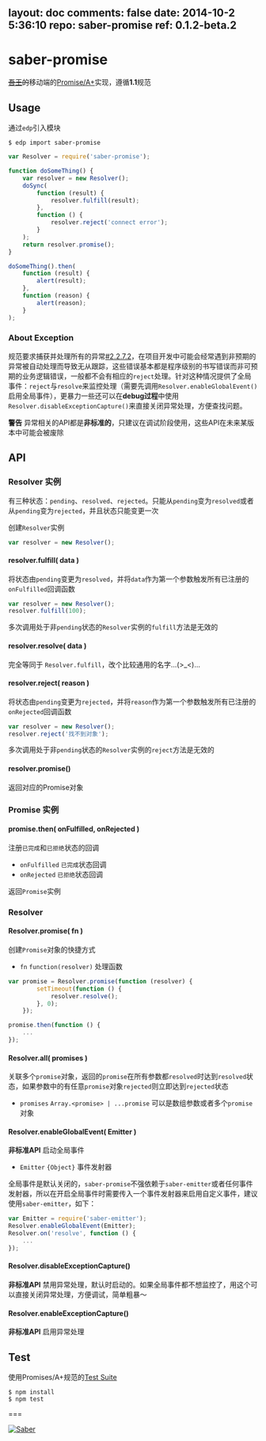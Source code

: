 layout: doc
comments: false
date: 2014-10-2 5:36:10
repo: saber-promise
ref: 0.1.2-beta.2
---

# saber-promise

<del><a href="http://baike.baidu.com/view/8420590.htm" target="_blank">吾王</a>的</del>移动端的[Promise/A+](http://promises-aplus.github.io/promises-spec/)实现，遵循**1.1**规范

## Usage

通过`edp`引入模块

    $ edp import saber-promise

```javascript
var Resolver = require('saber-promise');

function doSomeThing() {
    var resolver = new Resolver();
    doSync(
        function (result) {
            resolver.fulfill(result);
        },
        function () {
            resolver.reject('connect error');
        }
    );
    return resolver.promise();
}

doSomeThing().then(
    function (result) {
        alert(result);
    },
    function (reason) {
        alert(reason);
    }
);
```

### About Exception

规范要求捕获并处理所有的异常[#2.2.7.2](http://promisesaplus.com/#point-50)，在项目开发中可能会经常遇到非预期的异常被自动处理而导致无从跟踪，这些错误基本都是程序级别的书写错误而非可预期的业务逻辑错误，一般都不会有相应的`reject`处理。针对这种情况提供了全局事件：`reject`与`resolve`来监控处理（需要先调用`Resolver.enableGlobalEvent()`启用全局事件），更暴力一些还可以在**debug过程**中使用`Resolver.disableExceptionCapture()`来直接关闭异常处理，方便查找问题。

**警告** 异常相关的API都是**非标准的**，只建议在调试阶段使用，这些API在未来某版本中可能会被废除

## API

### Resolver 实例

有三种状态：`pending`、`resolved`、`rejected`。只能从`pending`变为`resolved`或者从`pending`变为`rejected`，并且状态只能变更一次

创建`Resolver`实例

```javascript
var resolver = new Resolver();
```

#### resolver.fulfill( data )

将状态由`pending`变更为`resolved`，并将`data`作为第一个参数触发所有已注册的`onFulfilled`回调函数

```javascript
var resolver = new Resolver();
resolver.fulfill(100);
```


多次调用处于非`pending`状态的`Resolver`实例的`fulfill`方法是无效的

#### resolver.resolve( data )

完全等同于 `Resolver.fulfill`，改个比较通用的名字...(&gt;_&lt;)...

#### resolver.reject( reason )

将状态由`pending`变更为`rejected`，并将`reason`作为第一个参数触发所有已注册的`onRejected`回调函数

```javascript
var resolver = new Resolver();
resolver.reject('找不到对象');
```

多次调用处于非`pending`状态的`Resolver`实例的`reject`方法是无效的

#### resolver.promise()

返回对应的Promise对象

### Promise 实例

#### promise.then( onFulfilled, onRejected )

注册`已完成`和`已拒绝`状态的回调

* `onFulfilled` `已完成`状态回调
* `onRejected` `已拒绝`状态回调

返回`Promise`实例

### Resolver

#### Resolver.promise( fn )

创建`Promise`对象的快捷方式

* `fn` `function(resolver)` 处理函数

```javascript
var promise = Resolver.promise(function (resolver) {
        setTimeout(function () {
            resolver.resolve();
        }, 0);
    });

promise.then(function () {
    ...
});
```

#### Resolver.all( promises )

关联多个`promise`对象，返回的`promise`在所有参数都`resolved`时达到`resolved`状态，如果参数中的有任意`promise`对象`rejected`则立即达到`rejected`状态

* `promises` `Array.<promise> | ...promise` 可以是数组参数或者多个`promise`对象

#### Resolver.enableGlobalEvent( Emitter )

**非标准API** 启动全局事件

* `Emitter` `{Object}` 事件发射器

全局事件是默认关闭的，`saber-promise`不强依赖于`saber-emitter`或者任何事件发射器，所以在开启全局事件时需要传入一个事件发射器来启用自定义事件，建议使用`saber-emitter`，如下：

```javascript
var Emitter = require('saber-emitter');
Resolver.enableGlobalEvent(Emitter);
Resolver.on('resolve', function () {
    ...
});
```

#### Resolver.disableExceptionCapture()

**非标准API** 禁用异常处理，默认时启动的。如果全局事件都不想监控了，用这个可以直接关闭异常处理，方便调试，简单粗暴～

#### Resolver.enableExceptionCapture()

**非标准API** 启用异常处理

## Test

使用Promises/A+规范的[Test Suite](https://github.com/promises-aplus/promises-tests)

    $ npm install
    $ npm test

===

[![Saber](https://f.cloud.github.com/assets/157338/1485433/aeb5c72a-4714-11e3-87ae-7ef8ae66e605.png)](http://ecomfe.github.io/saber/)
